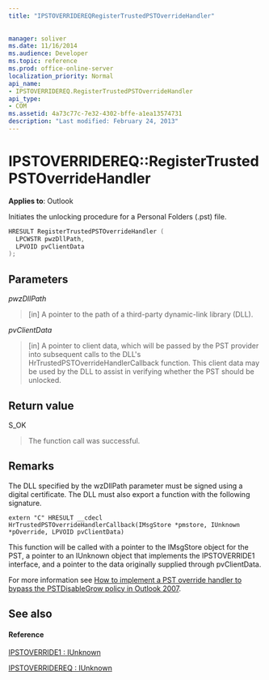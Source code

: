 ```yaml
---
title: "IPSTOVERRIDEREQRegisterTrustedPSTOverrideHandler"
 
 
manager: soliver
ms.date: 11/16/2014
ms.audience: Developer
ms.topic: reference
ms.prod: office-online-server
localization_priority: Normal
api_name:
- IPSTOVERRIDEREQ.RegisterTrustedPSTOverrideHandler
api_type:
- COM
ms.assetid: 4a73c77c-7e32-4302-bffe-a1ea13574731
description: "Last modified: February 24, 2013"
---
```


# IPSTOVERRIDEREQ::RegisterTrustedPSTOverrideHandler

 
  
**Applies to**: Outlook 
  
Initiates the unlocking procedure for a Personal Folders (.pst) file.
  
```cpp
HRESULT RegisterTrustedPSTOverrideHandler (
  LPCWSTR pwzDllPath, 
  LPVOID pvClientData
); 

```

## Parameters

 _pwzDllPath_
  
> [in] A pointer to the path of a third-party dynamic-link library (DLL).
    
 _pvClientData_
  
> [in] A pointer to client data, which will be passed by the PST provider into subsequent calls to the DLL's HrTrustedPSTOverrideHandlerCallback function. This client data may be used by the DLL to assist in verifying whether the PST should be unlocked.
    
## Return value

S_OK
  
> The function call was successful.
    
## Remarks

The DLL specified by the wzDllPath parameter must be signed using a digital certificate. The DLL must also export a function with the following signature.
  
```
extern "C" HRESULT __cdecl HrTrustedPSTOverrideHandlerCallback(IMsgStore *pmstore, IUnknown *pOverride, LPVOID pvClientData)
```

This function will be called with a pointer to the IMsgStore object for the PST, a pointer to an IUnknown object that implements the IPSTOVERRIDE1 interface, and a pointer to the data originally supplied through pvClientData.
  
For more information see [How to implement a PST override handler to bypass the PSTDisableGrow policy in Outlook 2007](http://support.microsoft.com/kb/956070).
  
## See also

#### Reference

[IPSTOVERRIDE1 : IUnknown](ipstoverride1iunknown.md)
  
[IPSTOVERRIDEREQ : IUnknown](ipstoverridereqiunknown.md)

